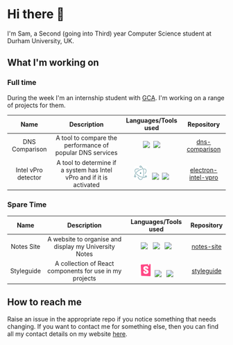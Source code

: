 # Hi there 👋

I'm Sam, a Second (going into Third) year Computer Science student at Durham University, UK.

## What I'm working on

### Full time

During the week I'm an internship student with [GCA](https://www.globalcyberalliance.org/). I'm working on a range of projects for them.

|        Name         |                              Description                              |                                                                                                                                                                                                       Languages/Tools used                                                                                                                                                                                                        |                                 Repository                                 |
| :-----------------: | :-------------------------------------------------------------------: | :-------------------------------------------------------------------------------------------------------------------------------------------------------------------------------------------------------------------------------------------------------------------------------------------------------------------------------------------------------------------------------------------------------------------------------: | :------------------------------------------------------------------------: |
|   DNS Comparison    |       A tool to compare the performance of popular DNS services       |                                                                                            [<img height="32" src="https://seeklogo.com/images/T/tailwind-css-logo-5AD4175897-seeklogo.com.png" />](tailwindcss.com)&nbsp; [<img height="32" src="https://upload.wikimedia.org/wikipedia/commons/8/8e/Nextjs-logo.svg" />](nextjs.org)                                                                                             |      [dns-comparison](https://github.com/samrobbins85/dns-comparison)      |
| Intel vPro detector | A tool to determine if a system has Intel vPro and if it is activated | [<img height="32" src="https://raw.githubusercontent.com/alrra/browser-logos/6c1384c06c5e1c2a2b636bc3802d9a11e2e6bb54/src/electron/electron.svg">](https://www.electronjs.org/) &nbsp; [<img height="32" src="https://seeklogo.com/images/T/tailwind-css-logo-5AD4175897-seeklogo.com.png" />](tailwindcss.com)&nbsp; [<img height="32" src="https://upload.wikimedia.org/wikipedia/commons/8/8e/Nextjs-logo.svg" />](nextjs.org) | [electron-intel-vpro](https://github.com/samrobbins85/electron-intel-vpro) |

### Spare Time

|    Name    |                       Description                       |                                                                                                                                                                                                            Languages/Tools used                                                                                                                                                                                                            |                        Repository                        |
| :--------: | :-----------------------------------------------------: | :----------------------------------------------------------------------------------------------------------------------------------------------------------------------------------------------------------------------------------------------------------------------------------------------------------------------------------------------------------------------------------------------------------------------------------------: | :------------------------------------------------------: |
| Notes Site |  A website to organise and display my University Notes  |                                                 [<img height="32" src="https://mdx-logo.now.sh/" />](https://mdxjs.com) &nbsp; [<img height="32" src="https://seeklogo.com/images/T/tailwind-css-logo-5AD4175897-seeklogo.com.png" />](https://tailwindcss.com) &nbsp; [<img height="32" src="https://upload.wikimedia.org/wikipedia/commons/8/8e/Nextjs-logo.svg" />](https://nextjs.org)                                                 | [notes-site](https://github.com/samrobbins85/notes-site) |
| Styleguide | A collection of React components for use in my projects | [<img height="32" src="https://raw.githubusercontent.com/vscode-icons/vscode-icons/72101ee333eca9219ac9a7c14d4834eef8e4c64b/icons/file_type_storybook.svg">](https://storybook.js.org/) [<img height="32" src="https://upload.wikimedia.org/wikipedia/commons/a/a7/React-icon.svg">](https://reactjs.org/) &nbsp; [<img height="32" src="https://seeklogo.com/images/T/tailwind-css-logo-5AD4175897-seeklogo.com.png" />](tailwindcss.com) | [styleguide](https://github.com/samrobbins85/styleguide) |

## How to reach me

Raise an issue in the appropriate repo if you notice something that needs changing. If you want to contact me for something else, then you can find all my contact details on my website [here](https://samrobbins.uk).
